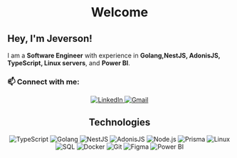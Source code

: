 <h1 align="center">Welcome</h1>

##  Hey, I'm Jeverson!

I am a **Software Engineer** with experience in **Golang,NestJS, AdonisJS, TypeScript, Linux servers**, and **Power BI**.  

### 📫 Connect with me:

<div align="center">
    <a href="https://www.linkedin.com/in/jeverson-misael-da-cruz-filho-136533262/" target="_blank">
        <img src="https://img.shields.io/badge/LinkedIn-%230A66C2.svg?style=for-the-badge&logo=linkedin&logoColor=white" alt="LinkedIn">
    </a>
    <a href="mailto:jeversonmisaeldacruzfilho@gmail.com" target="_blank">
        <img src="https://img.shields.io/badge/Gmail-%23D14836.svg?style=for-the-badge&logo=gmail&logoColor=white" alt="Gmail">
    </a>
</div>

<h2 align="center">Technologies</h2>

<div align="center">
    <img src="https://img.shields.io/badge/TypeScript-%23007ACC?style=for-the-badge&logo=typescript&logoColor=white" alt="TypeScript">
    <img src="https://img.shields.io/badge/golang-00ADD8?style=for-the-badge&logo=go&logoColor=white" alt="Golang">
    <img src="https://img.shields.io/badge/NestJS-%23E0234E?style=for-the-badge&logo=nestjs&logoColor=white" alt="NestJS">
    <img src="https://img.shields.io/badge/Adonis.js-%235A45FF?style=for-the-badge&logo=adonisjs&logoColor=white" alt="AdonisJS">
    <img src="https://img.shields.io/badge/Node.js-%2343853D?style=for-the-badge&logo=node.js&logoColor=white" alt="Node.js">
    <img src="https://img.shields.io/badge/Prisma-2D3748?style=for-the-badge&logo=Prisma&logoColor=white" alt="Prisma">
    <img src="https://img.shields.io/badge/Linux-%23FCC624?style=for-the-badge&logo=linux&logoColor=black" alt="Linux">
    <img src="https://img.shields.io/badge/SQL-4479A1?style=for-the-badge&logo=mysql&logoColor=white" alt="SQL">
    <img src="https://img.shields.io/badge/Docker-%232496ED?style=for-the-badge&logo=docker&logoColor=white" alt="Docker">
    <img src="https://img.shields.io/badge/Git-%23F05032?style=for-the-badge&logo=git&logoColor=white" alt="Git">
    <img src="https://img.shields.io/badge/Figma-%23F24E1E?style=for-the-badge&logo=figma&logoColor=white" alt="Figma">
    <img src="https://img.shields.io/badge/Power%20BI-F2C811?style=for-the-badge&logo=power-bi&logoColor=black" alt="Power BI">
</div>
